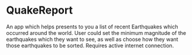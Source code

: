 # QuakeReport
An app which helps presents to you a list of recent Earthquakes which occurred around the world. User could set the minimum magnitude of the earthquakes which they want to see, as well as choose how they want those earthquakes to be sorted. Requires active internet connection.
